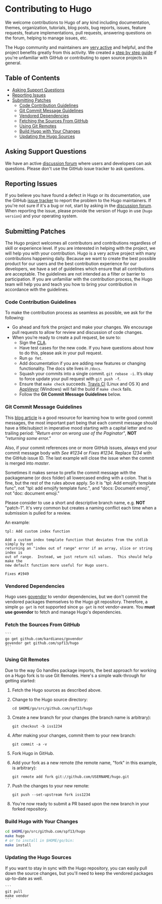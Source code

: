 # Contributing to Hugo

We welcome contributions to Hugo of any kind including documentation, themes,
organization, tutorials, blog posts, bug reports, issues, feature requests,
feature implementations, pull requests, answering questions on the forum,
helping to manage issues, etc.

The Hugo community and maintainers are [very active](https://github.com/spf13/hugo/pulse/monthly) and helpful, and the project benefits greatly from this activity. We created a [step by step guide](https://gohugo.io/tutorials/how-to-contribute-to-hugo/) if you're unfamiliar with GitHub or contributing to open source projects in general.

## Table of Contents

* [Asking Support Questions](#asking-support-questions)
* [Reporting Issues](#reporting-issues)
* [Submitting Patches](#submitting-patches)
  * [Code Contribution Guidelines](#code-contribution-guidelines)
  * [Git Commit Message Guidelines](#git-commit-message-guidelines)
  * [Vendored Dependencies](#vendored-dependencies)
  * [Fetching the Sources From GitHub](#fetching-the-sources-from-github)
  * [Using Git Remotes](#using-git-remotes)
  * [Build Hugo with Your Changes](#build-hugo-with-your-changes)
  * [Updating the Hugo Sources](#updating-the-hugo-sources)

## Asking Support Questions

We have an active [discussion forum](http://discuss.gohugo.io) where users and developers can ask questions.
Please don't use the GitHub issue tracker to ask questions.

## Reporting Issues

If you believe you have found a defect in Hugo or its documentation, use
the GitHub [issue tracker](https://github.com/spf13/hugo/issues) to report the problem to the Hugo maintainers.
If you're not sure if it's a bug or not, start by asking in the [discussion forum](http://discuss.gohugo.io).
When reporting the issue, please provide the version of Hugo in use (`hugo version`) and your operating system.

## Submitting Patches

The Hugo project welcomes all contributors and contributions regardless of skill or experience level.
If you are interested in helping with the project, we will help you with your contribution.
Hugo is a very active project with many contributions happening daily.
Because we want to create the best possible product for our users and the best contribution experience for our developers,
we have a set of guidelines which ensure that all contributions are acceptable.
The guidelines are not intended as a filter or barrier to participation.
If you are unfamiliar with the contribution process, the Hugo team will help you and teach you how to bring your contribution in accordance with the guidelines.

### Code Contribution Guidelines

To make the contribution process as seamless as possible, we ask for the following:

* Go ahead and fork the project and make your changes.  We encourage pull requests to allow for review and discussion of code changes.
* When you’re ready to create a pull request, be sure to:
    * Sign the [CLA](https://cla-assistant.io/spf13/hugo).
    * Have test cases for the new code. If you have questions about how to do this, please ask in your pull request.
    * Run `go fmt`.
    * Add documentation if you are adding new features or changing functionality.  The docs site lives in `/docs`.
    * Squash your commits into a single commit. `git rebase -i`. It’s okay to force update your pull request with `git push -f`.
    * Ensure that `make check` succeeds. [Travis CI](https://travis-ci.org/spf13/hugo) (Linux and OS&nbsp;X) and [AppVeyor](https://ci.appveyor.com/project/spf13/hugo/branch/master) (Windows) will fail the build if `make check` fails.
    * Follow the **Git Commit Message Guidelines** below.

### Git Commit Message Guidelines

This [blog article](http://chris.beams.io/posts/git-commit/) is a good resource for learning how to write good commit messages,
the most important part being that each commit message should have a title/subject in imperative mood starting with a capital letter and no trailing period:
*"Return error on wrong use of the Paginator"*, **NOT** *"returning some error."*

Also, if your commit references one or more GitHub issues, always end your commit message body with *See #1234* or *Fixes #1234*.
Replace *1234* with the GitHub issue ID. The last example will close the issue when the commit is merged into *master*.

Sometimes it makes sense to prefix the commit message with the packagename (or docs folder) all lowercased ending with a colon.
That is fine, but the rest of the rules above apply.
So it is "tpl: Add emojify template func", not "tpl: add emojify template func.", and "docs: Document emoji", not "doc: document emoji."

Please consider to use a short and descriptive branch name, e.g. **NOT** "patch-1". It's very common but creates a naming conflict each time when a submission is pulled for a review.

An example:

```text
tpl: Add custom index function

Add a custom index template function that deviates from the stdlib simply by not
returning an "index out of range" error if an array, slice or string index is
out of range.  Instead, we just return nil values.  This should help make the
new default function more useful for Hugo users.

Fixes #1949
```

### Vendored Dependencies

Hugo uses [govendor](https://github.com/kardianos/govendor) to vendor dependencies, but we don't commit the vendored packages themselves to the Hugo git repository.
Therefore, a simple `go get` is not supported since `go get` is not vendor-aware.
You **must use govendor** to fetch and manage Hugo's dependencies.

### Fetch the Sources From GitHub

    ```
    go get github.com/kardianos/govendor
    govendor get github.com/spf13/hugo
    ```

### Using Git Remotes

Due to the way Go handles package imports, the best approach for working on a
Hugo fork is to use Git Remotes.  Here's a simple walk-through for getting
started:

1. Fetch the Hugo sources as described above.

1. Change to the Hugo source directory:

    ```
    cd $HOME/go/src/github.com/spf13/hugo
    ```

1. Create a new branch for your changes (the branch name is arbitrary):

    ```
    git checkout -b iss1234
    ```

1. After making your changes, commit them to your new branch:

    ```
    git commit -a -v
    ```

1. Fork Hugo in GitHub.

1. Add your fork as a new remote (the remote name, "fork" in this example, is arbitrary):

    ```
    git remote add fork git://github.com/USERNAME/hugo.git
    ```

1. Push the changes to your new remote:

    ```
    git push --set-upstream fork iss1234
    ```

1. You're now ready to submit a PR based upon the new branch in your forked repository.

### Build Hugo with Your Changes

```bash
cd $HOME/go/src/github.com/spf13/hugo
make hugo
# or to install in $HOME/go/bin:
make install
```

### Updating the Hugo Sources

If you want to stay in sync with the Hugo repository, you can easily pull down
the source changes, but you'll need to keep the vendored packages up-to-date as
well.

    ```
    git pull
    make vendor
    ```

